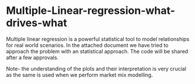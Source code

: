 # Multiple-Linear-regression-what-drives-what

Multiple linear regression is a powerful statistical tool to model relationships for real world scenarios. In the attached document we have 
tried to approach the problem with an statistical approach. The code will be shared after a few approvals.

Note- the understanding of the plots and their interpretation is very crucial as the same is used when we perform market mix modelling.
